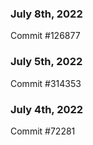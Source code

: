 ### July 8th, 2022

Commit #126877

### July 5th, 2022

Commit #314353


### July 4th, 2022

Commit #72281
